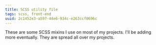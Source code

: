 ```yaml
---
title: SCSS utility file
tags: scss, front-end
uuid: 2c1452e3-a597-44e6-934c-e263ccf0696c
---
```


These are some SCSS mixins I use on most of my projects. I'll be adding more
eventually. They are spread all over my projects.

<script src="https://gist.github.com/etcinit/8ae14fd5e0a3f3bfd34e.js"></script>
